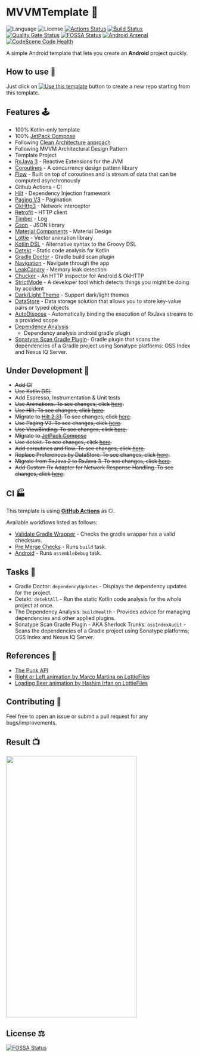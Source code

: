 # MVVMTemplate 🧞‍

![Language](https://img.shields.io/badge/Kotlin-1.9.21-blue) ![License](https://img.shields.io/github/license/Drjacky/MVVMTemplate?logo=MIT) [![Actions Status](https://github.com/Drjacky/MVVMTemplate/workflows/Pre%20Merge%20Checks/badge.svg)](https://github.com/Drjacky/MVVMTemplate/actions) [![Build Status](https://github.com/Drjacky/MVVMTemplate/workflows/Android%20CI/badge.svg)](https://github.com/Drjacky/MVVMTemplate/actions) [![Quality Gate Status](https://sonarcloud.io/api/project_badges/measure?project=Drjacky_MVVMTemplate&metric=alert_status)](https://sonarcloud.io/dashboard?id=Drjacky_MVVMTemplate)
[![FOSSA Status](https://app.fossa.com/api/projects/git%2Bgithub.com%2FDrjacky%2FMVVMTemplate.svg?type=shield)](https://app.fossa.com/projects/git%2Bgithub.com%2FDrjacky%2FMVVMTemplate?ref=badge_shield)
[![Android Arsenal](https://img.shields.io/badge/Android%20Arsenal-MVVMTemplate-green.svg?style=flat)](https://android-arsenal.com/details/1/8368) [![CodeScene Code Health](https://codescene.io/projects/29433/status-badges/code-health)](https://codescene.io/projects/29433)
<!-- [![Known Vulnerabilities](https://snyk.io/test/github/Drjacky/MVVMTemplate/badge.svg)](https://snyk.io/test/github/Drjacky/MVVMTemplate) Snyk doesn't support kotlin dsl -->
A simple Android template that lets you create an **Android** project quickly. 

## How to use 👣

Just click on [![Use this template](https://img.shields.io/badge/-Use%20this%20template-brightgreen)](https://github.com/Drjacky/MVVMTemplate/generate) button to create a new repo starting from this template.

## Features 🕹

- 100% Kotlin-only template
- 100% [JetPack Compose](https://developer.android.com/jetpack/compose)
- Following [Clean Architecture approach](https://proandroiddev.com/mvvm-with-clean-architecture-c2c021e05c89)
- Following MVVM Architectural Design Pattern
- Template Project
- [RxJava 3](https://github.com/ReactiveX/RxJava) - Reactive Extensions for the JVM
- [Coroutines](https://developer.android.com/kotlin/coroutines) - A concurrency design pattern library
- [Flow](https://developer.android.com/kotlin/flow) - Built on top of coroutines and is stream of data that can be computed asynchronously
- Github Actions - CI
- [Hilt](https://dagger.dev/hilt/) - Dependency Injection framework
- [Paging V3](https://developer.android.com/topic/libraries/architecture/paging/v3-overview) - Pagination
- [OkHttp3](https://github.com/square/okhttp) - Network interceptor
- [Retrofit](https://github.com/square/retrofit) - HTTP client
- [Timber](https://github.com/JakeWharton/timber) - Log
- [Gson](https://github.com/google/gson) - JSON library
- [Material Components](https://github.com/material-components/material-components-android) - Material Design
- [Lottie](https://airbnb.design/lottie/) - Vector animation library
- [Kotlin DSL](https://docs.gradle.org/current/userguide/kotlin_dsl.html) - Alternative syntax to
  the Groovy DSL
- [Detekt](https://github.com/detekt/detekt) - Static code analysis for Kotlin
- [Gradle Doctor](https://github.com/runningcode/gradle-doctor) - Gradle build scan plugin
- [Navigation](https://developer.android.com/guide/navigation) - Navigate through the app
- [LeakCanary](https://square.github.io/leakcanary/) - Memory leak detection
- [Chucker](https://github.com/ChuckerTeam/chucker) - An HTTP inspector for Android & OkHTTP
- [StrictMode](https://developer.android.com/reference/android/os/StrictMode) - A developer tool
  which detects things you might be doing by accident
- [Dark/Light Theme](https://developer.android.com/guide/topics/ui/look-and-feel/darktheme) -
  Support dark/light themes
- [DataStore](https://developer.android.com/topic/libraries/architecture/datastore) - Data storage
  solution that allows you to store key-value pairs or typed objects
- [AutoDispose](https://uber.github.io/AutoDispose/) - Automatically binding the execution of RxJava
  streams to a provided scope
- [Dependency Analysis](https://github.com/autonomousapps/dependency-analysis-android-gradle-plugin)
  - Dependency analysis android gradle plugin
- [Sonatype Scan Gradle Plugin](https://github.com/sonatype-nexus-community/scan-gradle-plugin)-
  Gradle plugin that scans the dependencies of a Gradle project using Sonatype platforms: OSS Index
  and Nexus IQ Server.

## Under Development 🚧

- ~~Add CI~~
- ~~Use Kotlin DSL~~
- Add Espresso, Instrumentation & Unit tests
- ~~Use Animations. To see changes, click [here](https://github.com/Drjacky/MVVMTemplate/commit/2fc51ef6ff82c4d43168e3ae0124a30c4ec3bfff).~~
- ~~Use Hilt. To see changes, click [here](https://github.com/Drjacky/MVVMTemplate/commit/b8af89bb74e5d615e9704c9f3ce35befd11811ea).~~
- ~~Migrate to [Hilt 2.31](https://github.com/google/dagger/releases/tag/dagger-2.31). To see changes, click [here](https://github.com/Drjacky/MVVMTemplate/commit/792d2ba54d214b3ef10862777fc386e7be5790f4).~~
- ~~Use Paging V3. To see changes, click [here](https://github.com/Drjacky/MVVMTemplate/pull/4/files).~~
- ~~Use ViewBinding. To see changes,
  click [here](https://github.com/Drjacky/MVVMTemplate/commit/cfc907532fa991cd8de3b295644bfdff88d67ceb).~~
- ~~Migrate to [JetPack Compose](https://developer.android.com/jetpack/compose)~~
- ~~Use detekt. To see changes,
  click [here](https://github.com/Drjacky/MVVMTemplate/pull/6/files).~~
- ~~Add coroutines and flow. To see changes, click [here](https://github.com/Drjacky/MVVMTemplate/pull/7/files).~~
- ~~Replace Preferences by DataStore. To see changes, click [here](https://github.com/Drjacky/MVVMTemplate/commit/285892ce098e2a069324910a213b78cac2e643e8).~~
- ~~Migrate from RxJava 2 to RxJava 3. To see changes, click [here](https://github.com/Drjacky/MVVMTemplate/pull/11).~~
- ~~Add Custom Rx Adapter for Network Response Handling. To see changes, click [here](https://github.com/Drjacky/MVVMTemplate/pull/13/files).~~

## CI 🏭

This template is using [**GitHub Actions**](https://github.com/Drjacky/MVVMTemplate/actions) as CI.

Available workflows listed as follows:
- [Validate Gradle Wrapper](.github/workflows/gradlew-validation.yml) - Checks the gradle wrapper has a valid checksum.
- [Pre Merge Checks](.github/workflows/pre-merge.yml) - Runs `build` task. 
- [Android](.github/workflows/android.yml) - Runs `assembleDebug` task.

## Tasks 🔧

- Gradle Doctor: `dependencyUpdates` - Displays the dependency updates for the project.
- Detekt: `detektAll` - Run the static Kotlin code analysis for the whole project at once.
- The Dependency Analysis: `buildHealth` - Provides advice for managing dependencies and other
  applied plugins.
- Sonatype Scan Gradle Plugin - AKA Sherlock Trunks: `ossIndexAudit` - Scans the dependencies of a
  Gradle project using Sonatype platforms; OSS Index and Nexus IQ Server.

## References 🧷

- [The Punk API](https://punkapi.com/)
- [Right or Left animation by Marco Martina on LottieFiles](https://lottiefiles.com/21141-right-or-left)
- [Loading Beer animation by Hashim Irfan on LottieFiles](https://lottiefiles.com/30697-loading-beer-animation)

## Contributing 🤝

Feel free to open an issue or submit a pull request for any bugs/improvements.

## Result 📺
<img src="https://raw.githubusercontent.com/Drjacky/MVVMTemplate/master/gif/compose.gif" width="350px" height="700px" />

## License ⚖️
[![FOSSA Status](https://app.fossa.com/api/projects/git%2Bgithub.com%2FDrjacky%2FMVVMTemplate.svg?type=large)](https://app.fossa.com/projects/git%2Bgithub.com%2FDrjacky%2FMVVMTemplate?ref=badge_large)